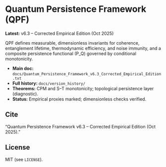 # Quantum Persistence Framework (QPF)
**Latest:** v6.3 – Corrected Empirical Edition (Oct 2025)

QPF defines measurable, dimensionless invariants for coherence, entanglement lifetime, thermodynamic efficiency, and noise immunity, and a composite persistence functional \(P_Q\) governed by conditional monotonicity.

- **Main doc:** `docs/Quantum_Persistence_Framework_v6.3_Corrected_Empirical_Edition.txt`
- **Full history:** `docs/version_history/`
- **Theorems:** CPM and S–T monotonicity; topological persistence layer (diagnostic).
- **Status:** Empirical proxies marked; dimensionless checks verified.

## Cite
“Quantum Persistence Framework v6.3 – Corrected Empirical Edition (Oct 2025).”

## License
MIT (see `LICENSE`).

